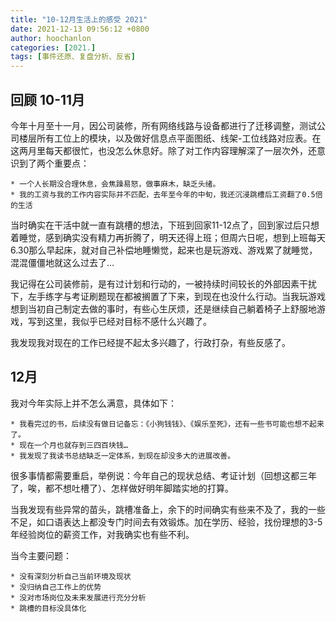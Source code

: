 ```yaml
---
title: "10-12月生活上的感受 2021"
date: 2021-12-13 09:56:12 +0800
author: hoochanlon
categories: [2021.]
tags: [事件还原、复盘分析、反省]
---
```

## 回顾 10-11月

今年十月至十一月，因公司装修，所有网络线路与设备都进行了迁移调整，测试公司楼层所有工位上的模块，以及做好信息点平面图纸、线架-工位线路对应表。在这两月里每天都很忙，也没怎么休息好。除了对工作内容理解深了一层次外，还意识到了两个重要点：

	* 一个人长期没合理休息，会焦躁易怒，做事麻木，缺乏头绪。
	* 我的工资与我的工作内容实际并不匹配，去年至今年的中旬，我还沉浸跳槽后工资翻了0.5倍的生活

  <!-- more -->

当时确实在干活中就一直有跳槽的想法，下班到回家11-12点了，回到家过后只想着睡觉，感到确实没有精力再折腾了，明天还得上班；但周六日呢，想到上班每天6.30那么早起床，就对自己补偿地睡懒觉，起来也是玩游戏、游戏累了就睡觉，混混僵僵地就这么过去了…

我记得在公司装修前，是有过计划和行动的，一被持续时间较长的外部因素干扰下，左手练字与考证刷题现在都被搁置了下来，到现在也没什么行动。当我玩游戏想到当初自己制定去做的事时，有些心生厌烦，还是继续自己躺着椅子上舒服地游戏，写到这里，我似乎已经对目标不感什么兴趣了。

 我发现我对现在的工作已经提不起太多兴趣了，行政打杂，有些反感了。

## 12月

我对今年实际上并不怎么满意，具体如下：

	* 我看完过的书，后续没有做日记备忘：《小狗钱钱》、《娱乐至死》，还有一些书可能也想不起来了。
	* 现在一个月也就存到三四百块钱…
	* 我发现了我读书总结缺乏一定体系，到现在却没多大的进展改善。

很多事情都需要重启，举例说：今年自己的现状总结、考证计划（回想这都三年了，唉，都不想吐槽了）、怎样做好明年脚踏实地的打算。

当我发现有些异常的苗头，跳槽准备上，余下的时间确实有些来不及了，我的一些不足，如口语表达上都没专门时间去有效锻炼。加在学历、经验，找份理想的3-5年经验岗位的薪资工作，对我确实也有些不利。

当今主要问题：

	* 没有深刻分析自己当前环境及现状
	* 没归纳自己工作上的优势
	* 没对市场岗位及未来发展进行充分分析
	* 跳槽的目标没具体化
